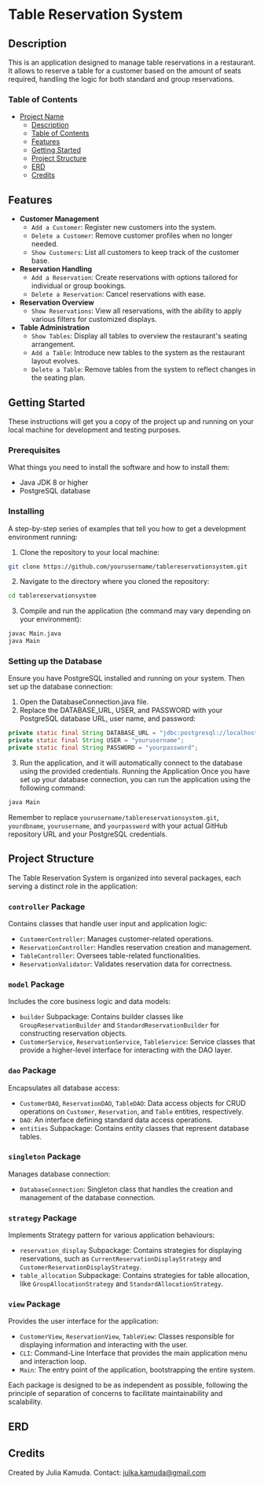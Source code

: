 # Table Reservation System

## Description
This is an application designed to manage table reservations in a restaurant. It allows to reserve a table for a customer based on the amount of seats required, handling the logic for both standard and group reservations.

### Table of Contents

- [Project Name](#table-reservation-system)
    - [Description](#description)
    - [Table of Contents](#table-of-contents)
    - [Features](#features) 
    - [Getting Started](#getting-started)
    - [Project Structure](#project-structure)
    - [ERD](#erd)
    - [Credits](#credits)

## Features

- **Customer Management**
  - `Add a Customer`: Register new customers into the system.
  - `Delete a Customer`: Remove customer profiles when no longer needed.
  - `Show Customers`: List all customers to keep track of the customer base.
- **Reservation Handling**
  - `Add a Reservation`: Create reservations with options tailored for individual or group bookings.
  - `Delete a Reservation`: Cancel reservations with ease.
- **Reservation Overview**
  - `Show Reservations`: View all reservations, with the ability to apply various filters for customized displays.
- **Table Administration**
  - `Show Tables`: Display all tables to overview the restaurant's seating arrangement.
  - `Add a Table`: Introduce new tables to the system as the restaurant layout evolves.
  - `Delete a Table`: Remove tables from the system to reflect changes in the seating plan.

## Getting Started

These instructions will get you a copy of the project up and running on your local machine for development and testing purposes.

### Prerequisites

What things you need to install the software and how to install them:

- Java JDK 8 or higher
- PostgreSQL database

### Installing

A step-by-step series of examples that tell you how to get a development environment running:

1. Clone the repository to your local machine:

```bash
git clone https://github.com/yourusername/tablereservationsystem.git
```

2. Navigate to the directory where you cloned the repository:
   
```bash
cd tablereservationsystem
```
3. Compile and run the application (the command may vary depending on your environment):
```bash
javac Main.java
java Main
```

### Setting up the Database
Ensure you have PostgreSQL installed and running on your system. Then set up the database connection:

1. Open the DatabaseConnection.java file.
2. Replace the DATABASE_URL, USER, and PASSWORD with your PostgreSQL database URL, user name, and password:
```java
private static final String DATABASE_URL = "jdbc:postgresql://localhost:5432/yourdbname";
private static final String USER = "yourusername";
private static final String PASSWORD = "yourpassword";
```
3. Run the application, and it will automatically connect to the database using the provided credentials.
Running the Application
Once you have set up your database connection, you can run the application using the following command:

```bash
java Main
```

Remember to replace `yourusername/tablereservationsystem.git`, `yourdbname`, `yourusername`, and `yourpassword` with your actual GitHub repository URL and your PostgreSQL credentials.

## Project Structure

The Table Reservation System is organized into several packages, each serving a distinct role in the application:

### `controller` Package
Contains classes that handle user input and application logic:
- `CustomerController`: Manages customer-related operations.
- `ReservationController`: Handles reservation creation and management.
- `TableController`: Oversees table-related functionalities.
- `ReservationValidator`: Validates reservation data for correctness.

### `model` Package
Includes the core business logic and data models:
- `builder` Subpackage: Contains builder classes like `GroupReservationBuilder` and `StandardReservationBuilder` for constructing reservation objects.
- `CustomerService`, `ReservationService`, `TableService`: Service classes that provide a higher-level interface for interacting with the DAO layer.

### `dao` Package
Encapsulates all database access:
- `CustomerDAO`, `ReservationDAO`, `TableDAO`: Data access objects for CRUD operations on `Customer`, `Reservation`, and `Table` entities, respectively.
- `DAO`: An interface defining standard data access operations.
- `entities` Subpackage: Contains entity classes that represent database tables.

### `singleton` Package
Manages database connection:
- `DatabaseConnection`: Singleton class that handles the creation and management of the database connection.

### `strategy` Package
Implements Strategy pattern for various application behaviours:
- `reservation_display` Subpackage: Contains strategies for displaying reservations, such as `CurrentReservationDisplayStrategy` and `CustomerReservationDisplayStrategy`.
- `table_allocation` Subpackage: Contains strategies for table allocation, like `GroupAllocationStrategy` and `StandardAllocationStrategy`.

### `view` Package
Provides the user interface for the application:
- `CustomerView`, `ReservationView`, `TableView`: Classes responsible for displaying information and interacting with the user.
- `CLI`: Command-Line Interface that provides the main application menu and interaction loop.
- `Main`: The entry point of the application, bootstrapping the entire system.

Each package is designed to be as independent as possible, following the principle of separation of concerns to facilitate maintainability and scalability.


## ERD



## Credits
Created by Julia Kamuda. Contact: julka.kamuda@gmail.com
